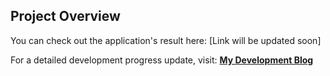## Project Overview

You can check out the application's result here:
  [Link will be updated soon]

For a detailed development progress update, visit:
  [**My Development Blog**](https://hanbinleedev.wordpress.com/)
